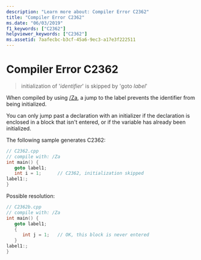 ```yaml
---
description: "Learn more about: Compiler Error C2362"
title: "Compiler Error C2362"
ms.date: "06/03/2019"
f1_keywords: ["C2362"]
helpviewer_keywords: ["C2362"]
ms.assetid: 7aafecbc-b3cf-45a6-9ec3-a17e3f222511
---
```

# Compiler Error C2362

> initialization of '*identifier*' is skipped by 'goto *label*'

When compiled by using [/Za](../../build/reference/za-ze-disable-language-extensions.md), a jump to the label prevents the identifier from being initialized.

You can only jump past a declaration with an initializer if the declaration is enclosed in a block that isn't entered, or if the variable has already been initialized.

The following sample generates C2362:

```cpp
// C2362.cpp
// compile with: /Za
int main() {
   goto label1;
   int i = 1;      // C2362, initialization skipped
label1:;
}
```

Possible resolution:

```cpp
// C2362b.cpp
// compile with: /Za
int main() {
   goto label1;
   {
      int j = 1;   // OK, this block is never entered
   }
label1:;
}
```
